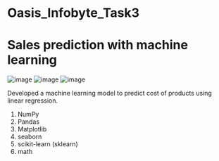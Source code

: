 # Oasis_Infobyte_Task3
#  Sales prediction with machine learning

![image](https://github.com/SiddhantLotlikar/Oasis_Infobyte_Task5/assets/129778306/34a91c8b-275c-478c-ace9-7962ce2f3a3b) ![image](https://github.com/SiddhantLotlikar/Oasis_Infobyte_Task5/assets/129778306/3a2a56d0-6dcc-4d9e-8fc6-46f1b742aade) ![image](https://github.com/SiddhantLotlikar/Oasis_Infobyte_Task5/assets/129778306/ca1a9689-ed95-483c-8525-1c685947299e)




Developed a machine learning model to predict cost of products using linear regression.

1) NumPy
2) Pandas
3) Matplotlib
4) seaborn
5) scikit-learn (sklearn)
6) math
